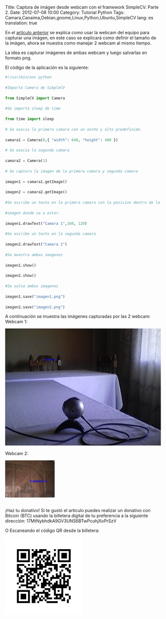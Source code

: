 Title: Captura de imágen desde webcam con el framework SimpleCV. Parte 2.
Date: 2012-07-08 10:00
Category: Tutorial Python
Tags: Camara,Canaima,Debian,gnome,Linux,Python,Ubuntu,SimpleCV
lang: es
translation: true

En el [artículo anterior](https://www.seraph.to/captura-de-imagen-desde-la-webcam-con-el-framework-simplecv-parte-1.html#captura-de-imagen-desde-la-webcam-con-el-framework-simplecv-parte-1) se explica como usar la webcam del equipo para capturar una imágen, en este caso se explicará como definir el tamaño de la imágen, ahora se muestra como manejar 2 webcam al mismo tiempo.


La idea es capturar imágenes de ambas webcam y luego salvarlas en formato png.

El código de la aplicación es la siguiente:

```python
#!/usr/bin/env python

#Importa Camera de SimpleCV

from SimpleCV import Camera

#Se importa sleep de time

from time import sleep

# Se asocia la primera camara con un ancho y alto predefinido.

camara1 = Camera(0,{ "width": 640, "height": 480 })

# Se asocia la segunda camara

camara2 = Camera(1)

# Se captura la imagen de la primera camara y segunda camara

imagen1 = camara1.getImage()

imagen2 = camara2.getImage()

#Se escribe un texto en la primera camara con la posicion dentro de la

#imagen donde va a estar.

imagen1.drawText("Camara 1",160, 120)

#Se escribe un texto en la segunda camara

imagen2.drawText("Camara 2")

#Se muestra ambas imagenes

imagen1.show()

imagen2.show()

#Se salva ambas imagenes

imagen1.save("imagen1.png")

imagen2.save("imagen2.png")
```

A continuación se muestra las imágenes capturadas por las 2 webcam: 
Webcam 1:

![](./images/capturadeimagendesdewebcamconelframeworksimplecv-1.png) 

Webcam 2:

![](./images/capturadeimagendesdewebcamconelframeworksimplecv-2.png) 


##  ##
¡Haz tu donativo!
Si te gustó el artículo puedes realizar un donativo con Bitcoin (BTC)
usando la billetera digital de tu preferencia a la siguiente
dirección: 17MtNybhdkA9GV3UNS6BTwPcuhjXoPrSzV

O Escaneando el código QR desde la billetera:

![17MtNybhdkA9GV3UNS6BTwPcuhjXoPrSzV](./images/17MtNybhdkA9GV3UNS6BTwPcuhjXoPrSzV.png)